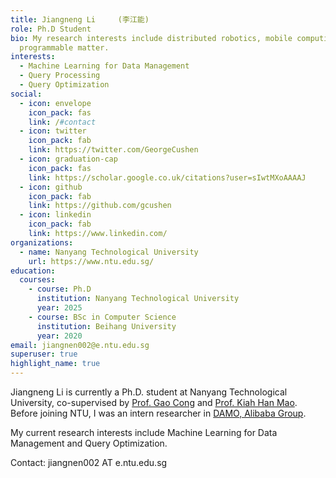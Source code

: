 ```yaml
---
title: Jiangneng Li     (李江能)
role: Ph.D Student
bio: My research interests include distributed robotics, mobile computing and
  programmable matter.
interests:
  - Machine Learning for Data Management
  - Query Processing
  - Query Optimization
social:
  - icon: envelope
    icon_pack: fas
    link: /#contact
  - icon: twitter
    icon_pack: fab
    link: https://twitter.com/GeorgeCushen
  - icon: graduation-cap
    icon_pack: fas
    link: https://scholar.google.co.uk/citations?user=sIwtMXoAAAAJ
  - icon: github
    icon_pack: fab
    link: https://github.com/gcushen
  - icon: linkedin
    icon_pack: fab
    link: https://www.linkedin.com/
organizations:
  - name: Nanyang Technological University
    url: https://www.ntu.edu.sg/
education:
  courses:
    - course: Ph.D
      institution: Nanyang Technological University
      year: 2025
    - course: BSc in Computer Science
      institution: Beihang University
      year: 2020
email: jiangnen002@e.ntu.edu.sg
superuser: true
highlight_name: true
---
```

Jiangneng Li is currently a Ph.D. student at Nanyang Technological University, co-supervised by [Prof. Gao Cong](https://personal.ntu.edu.sg/gaocong/) and [Prof. Kiah Han Mao](https://personal.ntu.edu.sg/hmkiah/). Before joining NTU, I was an intern researcher in [DAMO, Alibaba Group](https://damo.alibaba.com/labs/data-analytics-and-intelligence).

My current research interests include Machine Learning for Data Management and Query Optimization.

Contact: jiangnen002 AT e.ntu.edu.sg